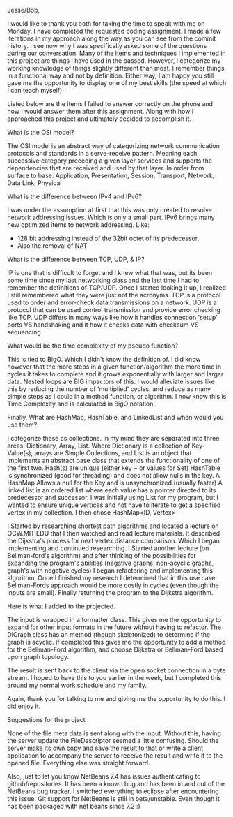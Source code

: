 Jesse/Bob,

I would like to thank you both for taking the time to speak with me on Monday.
I have completed the requested coding assignment. I made a few iterations in
my approach along the way as you can see from the commit history. I see now why
I was specifically asked some of the questions during our conversation. Many of
the items and techniques I implemented in this project are things I have used
in the passed. However, I categorize my working knowledge of things slightly
different than most. I remember things in a functional way and not by definition.
Either way, I am happy you still gave me the opportunity to display one of my
best skills (the speed at which I can teach myself). 

Listed below are the items I failed to answer correctly on the phone and how I
would answer them after this assignment. Along with how I approached this project
and ultimately decided to accomplish it.

What is the OSI model?

The OSI model is an abstract way of categorizing network communication protocols
and standards in a serve-receive pattern. Meaning each successive category preceding
a given layer services and supports the dependencies that are received and used by
that layer. In order from surface to base:
Application, Presentation, Session, Transport, Network, Data Link, Physical

What is the difference between IPv4 and IPv6?

I was under the assumption at first that this was only created to resolve network
addressing issues. Which is only a small part. IPv6 brings many new optimized items
to network addressing. Like:
* 128 bit addressing instead of the 32bit octet of its predecessor.
* Also the removal of NAT

What is the difference between TCP, UDP, & IP?

IP is one that is difficult to forget and I knew what that was, but its been some
time since my last networking class and the last time I had to remember the definitions
of TCP/UDP. Once I started looking it up, I realized I still remembered what they were just
not the acronyms. TCP is a protocol used to order and error-check data transmissions on
a network. UDP is a protocol that can be used control transmission and provide error
checking like TCP. UDP differs in many ways like how it handles connection 'setup'
ports VS handshaking and it how it checks data with checksum VS sequencing.

What would be the time complexity of my pseudo function?

This is tied to BigO. Which I didn't know the definition of. I did know however that
the more steps in a given function/algorithm the more time in cycles it takes to complete
and it grows exponentially with larger and larger data. Nested loops are BIG impactors
of this. I would alleviate issues like this by reducing the number of 'multiplied' cycles,
and reduce as many simple steps as I could in a method,function, or algorithm. I now know
this is Time Complexity and is calculated in BigO notation. 

Finally, What are HashMap, HashTable, and LinkedList and when would you use them?

I categorize these as collections. In my mind they are separated into three areas:
Dictionary, Array, List. Where Dictionary is a collection of Key-Value(s), arrays are
Simple Collections, and List is an object that implements an abstract base class that
extends the functionality of one of the first two. Hash(s) are unique (either key ~ or values for Set)
HashTable is synchronized (good for threading) and does not allow nulls in the key. A HashMap Allows 
a null for the Key and is unsynchronized.(usually faster) A linked list is an ordered list 
where each value has a pointer directed to its predecessor and successor. I was initially
using List<Vertex> for my program, but I wanted to ensure unique vertices and not have to 
iterate to get a specified vertex in my collection. I then chose HashMap<ID, Vertex>

I Started by researching shortest path algorithms and located a lecture on OCW.MIT.EDU
that I then watched and read lecture materials. It described the Dijkstra's process for
next vertex distance comparison. Which I began implementing and continued researching.
I Started another lecture (on Bellman-ford's algorithm) and after thinking of the
possibilities for expanding the program's abilities (negative graphs, non-acyclic graphs,
graph's with negative cycles) I began refactoring and implementing this algorithm. 
Once I finished my research I determined that in this use case: Bellman-Fords approach
would be more costly in cycles (even though the inputs are small). Finally returning the
program to the Dijkstra algorithm. 

Here is what I added to the projected.

The input is wrapped in a formatter class. This gives me the opportunity to expand for
other input formats in the future without having to refactor. The DiGraph class has an
method (though skeletonized) to determine if the graph is acyclic. If completed this
gives me the opportunity to add a method for the Bellman-Ford algorithm, and choose
Dijkstra or Bellman-Ford based upon graph topology.

The result is sent back to the client via the open socket connection in a byte stream.
I hoped to have this to you earlier in the week, but I completed this around my normal
work schedule and my family. 

Again, thank you for talking to me and giving me the opportunity to do this. I did enjoy it.

Suggestions for the project

None of the file meta data is sent along with the input. Without this, having the server
update the FileDescriptor seemed a little confusing. Should the server make its own 
copy and save the result to that or write a client application to accompany the server
to receive the result and write it to the opened file.
Everything else was straight forward.

Also, just to let you know NetBeans 7.4 has issues authenticating to github/repositories.
It has been a known bug and has been in and out of the NetBeans bug tracker. I switched 
everything to eclipse after encountering this issue. Git support for NetBeans is still
in beta/unstable. Even though it has been packaged with net beans since 7.2 :)